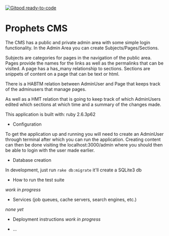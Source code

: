 [![Gitpod ready-to-code](https://img.shields.io/badge/Gitpod-ready--to--code-blue?logo=gitpod)](https://gitpod.io/#https://github.com/Thrizian/prophets_cms)

# Prophets CMS
The CMS has a public and private admin area with some simple login functionality.
In the Admin Area you can create Subjects/Pages/Sections.

Subjects are categories for pages in the navigation of the public area.
Pages provide the names for the links as well as the permalinks that can be visited. A page has a has_many relationship to sections.
Sections are snippets of content on a page that can be text or html.

There is a HABTM relation between AdminUser and Page that keeps track of the adminusers that manage pages.

As well as a HMT relation that is going to keep track of which AdminUsers edited which sections at which time and a summary of the changes made.

This application is built with: ruby 2.6.3p62

* Configuration

To get the application up and running you will need to create an AdminUser through terminal after which you can run the application. Creating content can then be done visiting the localhost:3000/admin where you should then be able to login with the user made earlier.

* Database creation

In development, just run `rake db:migrate` it'll create a SQLite3 db

* How to run the test suite

_work in progress_

* Services (job queues, cache servers, search engines, etc.)

_none yet_

* Deployment instructions
_work in progress_

* ...
